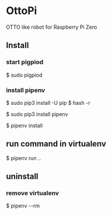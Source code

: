 # OttoPi

OTTO like robot for Raspberry Pi Zero

## Install

### start pigpiod

$ sudo pigpiod


### install pipenv

$ sudo pip3 install -U pip
$ hash -r

$ sudo pip3 install pipenv

$ pipenv install


## run command in virtualenv

$ pipenv run <command> <arg> ..


## uninstall

### remove virtualenv

$ pipenv --rm
